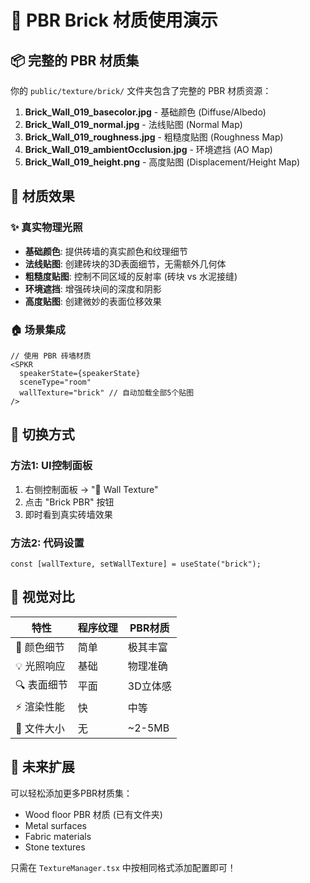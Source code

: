 # 🧱 PBR Brick 材质使用演示

## 📦 完整的 PBR 材质集

你的 `public/texture/brick/` 文件夹包含了完整的 PBR 材质资源：

1. **Brick_Wall_019_basecolor.jpg** - 基础颜色 (Diffuse/Albedo)
2. **Brick_Wall_019_normal.jpg** - 法线贴图 (Normal Map) 
3. **Brick_Wall_019_roughness.jpg** - 粗糙度贴图 (Roughness Map)
4. **Brick_Wall_019_ambientOcclusion.jpg** - 环境遮挡 (AO Map)
5. **Brick_Wall_019_height.png** - 高度贴图 (Displacement/Height Map)

## 🎨 材质效果

### ✨ 真实物理光照
- **基础颜色**: 提供砖墙的真实颜色和纹理细节
- **法线贴图**: 创建砖块的3D表面细节，无需额外几何体
- **粗糙度贴图**: 控制不同区域的反射率 (砖块 vs 水泥接缝)
- **环境遮挡**: 增强砖块间的深度和阴影
- **高度贴图**: 创建微妙的表面位移效果

### 🏠 场景集成
```tsx
// 使用 PBR 砖墙材质
<SPKR 
  speakerState={speakerState}
  sceneType="room"
  wallTexture="brick" // 自动加载全部5个贴图
/>
```

## 🔄 切换方式

### 方法1: UI控制面板
1. 右侧控制面板 → "🎨 Wall Texture"
2. 点击 "Brick PBR" 按钮
3. 即时看到真实砖墙效果

### 方法2: 代码设置  
```tsx
const [wallTexture, setWallTexture] = useState("brick");
```

## 🎯 视觉对比

| 特性 | 程序纹理 | PBR材质 |
|------|----------|---------|
| 🎨 颜色细节 | 简单 | 极其丰富 |
| 💡 光照响应 | 基础 | 物理准确 |
| 🔍 表面细节 | 平面 | 3D立体感 |
| ⚡ 渲染性能 | 快 | 中等 |
| 📁 文件大小 | 无 | ~2-5MB |

## 🚀 未来扩展

可以轻松添加更多PBR材质集：
- Wood floor PBR 材质 (已有文件夹)
- Metal surfaces
- Fabric materials
- Stone textures

只需在 `TextureManager.tsx` 中按相同格式添加配置即可！
